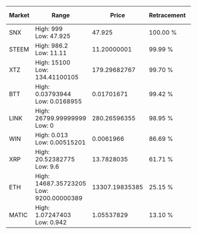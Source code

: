 | Market | Range | Price| Retracement | Doubles to 50% |
| --- | --- | --- | --- | --- |
| SNX | High: 999<br />Low: 47.925 | 47.925 | 100.00 % | 10.92 |
| STEEM | High: 986.2<br />Low: 11.11 | 11.20000001 | 99.99 % | 44.52 |
| XTZ | High: 15100<br />Low: 134.41100105 | 179.29682767 | 99.70 % | 42.48 |
| BTT | High: 0.03793944<br />Low: 0.0168955 | 0.01701671 | 99.42 % | 1.61 |
| LINK | High: 26799.99999999<br />Low: 0 | 280.26596355 | 98.95 % | 47.81 |
| WIN | High: 0.013<br />Low: 0.00515201 | 0.0061966 | 86.69 % | 1.46 |
| XRP | High: 20.52382775<br />Low: 9.6 | 13.7828035 | 61.71 % | 1.09 |
| ETH | High: 14687.35723205<br />Low: 9200.00000389 | 13307.19835385 | 25.15 % | 0.00 |
| MATIC | High: 1.07247403<br />Low: 0.942 | 1.05537829 | 13.10 % | 0.00 |
